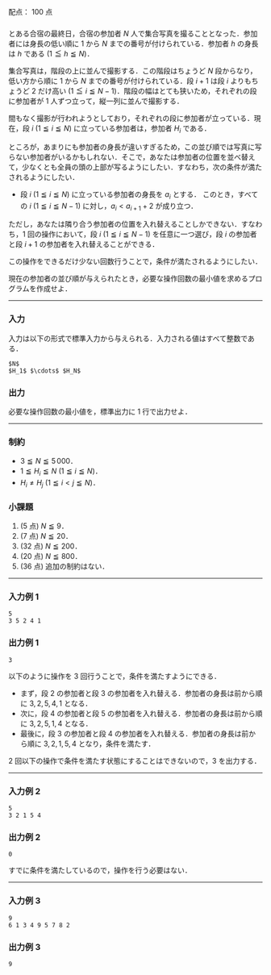 配点： $100$ 点

###
とある合宿の最終日，合宿の参加者 $N$ 人で集合写真を撮ることとなった．参加者には身長の低い順に $1$ から $N$ までの番号が付けられている．参加者 $h$ の身長は $h$ である ($1 \leqq h \leqq N$)．

集合写真は，階段の上に並んで撮影する．この階段はちょうど $N$ 段からなり，低い方から順に $1$ から $N$ までの番号が付けられている．段 $i + 1$ は段 $i$ よりもちょうど $2$ だけ高い ($1 \leqq i \leqq N - 1$)．階段の幅はとても狭いため，それぞれの段に参加者が $1$ 人ずつ立って，縦一列に並んで撮影する．

間もなく撮影が行われようとしており，それぞれの段に参加者が立っている．現在，段 $i$ ($1 \leqq i \leqq N$) に立っている参加者は，参加者 $H_i$ である．

ところが，あまりにも参加者の身長が違いすぎるため，この並び順では写真に写らない参加者がいるかもしれない．そこで，あなたは参加者の位置を並べ替えて，少なくとも全員の頭の上部が写るようにしたい．すなわち，次の条件が満たされるようにしたい．

- 段 $i$ ($1 \leqq i \leqq N$) に立っている参加者の身長を $a_i$ とする．
このとき，すべての $i$ ($1 \leqq i \leqq N - 1$) に対し，$a_{i} < a_{i + 1} + 2$ が成り立つ．

ただし，あなたは隣り合う参加者の位置を入れ替えることしかできない．すなわち，$1$ 回の操作において，段 $i$ ($1 \leqq i \leqq N - 1$) を任意に一つ選び，段 $i$ の参加者と段 $i + 1$ の参加者を入れ替えることができる．

この操作をできるだけ少ない回数行うことで，条件が満たされるようにしたい．

現在の参加者の並び順が与えられたとき，必要な操作回数の最小値を求めるプログラムを作成せよ．

---

### 入力
入力は以下の形式で標準入力から与えられる．入力される値はすべて整数である．
~~~
$N$
$H_1$ $\cdots$ $H_N$
~~~

### 出力
必要な操作回数の最小値を，標準出力に $1$ 行で出力せよ．

---

### 制約
- $3 \leqq N \leqq 5\,000$．
- $1 \leqq H_i \leqq N$ ($1 \leqq i \leqq N$)．
- $H_i \neq H_j$ ($1 \leqq i < j \leqq N$)．

### 小課題
1. ($5$ 点) $N \leqq 9$．
2. ($7$ 点) $N \leqq 20$．
3. ($32$ 点) $N \leqq 200$．
4. ($20$ 点) $N \leqq 800$．
5. ($36$ 点) 追加の制約はない．

---

### 入力例 1
~~~
5
3 5 2 4 1
~~~

### 出力例 1
~~~
3
~~~

以下のように操作を $3$ 回行うことで，条件を満たすようにできる．

- まず，段 $2$ の参加者と段 $3$ の参加者を入れ替える．参加者の身長は前から順に $3, 2, 5, 4, 1$ となる．
- 次に，段 $4$ の参加者と段 $5$ の参加者を入れ替える．参加者の身長は前から順に $3, 2, 5, 1, 4$ となる．
- 最後に，段 $3$ の参加者と段 $4$ の参加者を入れ替える．参加者の身長は前から順に $3, 2, 1, 5, 4$ となり，条件を満たす．

$2$ 回以下の操作で条件を満たす状態にすることはできないので，$3$ を出力する．

---

### 入力例 2
~~~
5
3 2 1 5 4
~~~

### 出力例 2
~~~
0
~~~

すでに条件を満たしているので，操作を行う必要はない．

---

### 入力例 3
~~~
9
6 1 3 4 9 5 7 8 2
~~~

### 出力例 3
~~~
9
~~~
